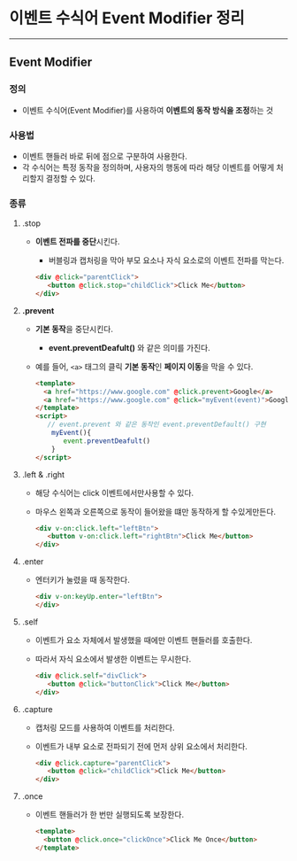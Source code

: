 # 이벤트 수식어 Event Modifier 정리 

---

## Event Modifier

### 정의

- 이벤트 수식어(Event Modifier)를 사용하여 **이벤트의 동작 방식을 조정**하는 것 

### 사용법

- 이벤트 핸들러 바로 뒤에 점으로 구분하여 사용한다. 
- 각 수식어는 특정 동작을 정의하며, 사용자의 행동에 따라 해당 이벤트를 어떻게 처리할지 결정할 수 있다. 

### 종류

1. .stop

   - **이벤트 전파를 중단**시킨다. 

     - 버블링과 캡처링을 막아 부모 요소나 자식 요소로의 이벤트 전파를 막는다. 

     ```html
     <div @click="parentClick">
     	<button @click.stop="childClick">Click Me</button>
     </div>
     ```

2. **.prevent**

   - **기본 동작**을 중단시킨다. 

     - **event.preventDeafult()** 와 같은 의미를 가진다. 

   - 예를 들어, `<a>` 태그의 클릭 **기본 동작**인 **페이지 이동**을 막을 수 있다. 

     ```html
     <template>
       <a href="https://www.google.com" @click.prevent>Google</a>
       <a href="https://www.google.com" @click="myEvent(event)">Google</a>
     </template>
     <script>
     	// event.prevent 와 같은 동작인 event.preventDefault() 구현 
         myEvent(){
     	    event.preventDeafult()        
         }
     </script>
     ```

3. .left  &  .right 

   - 해당 수식어는 click 이벤트에서만사용할 수 있다. 

   - 마우스 왼쪽과 오른쪽으로 동작이 들어왔을 떄만 동작하게 할 수있게만든다. 

     ```html
     <div v-on:click.left="leftBtn">
     	<button v-on:click.left="rightBtn">Click Me</button>
     </div>
     ```

4. .enter  

   - 엔터키가 눌렸을 때 동작한다. 

     ```html
     <div v-on:keyUp.enter="leftBtn">
     </div>
     ```

5. .self

   - 이벤트가 요소 자체에서 발생했을 때에만 이벤트 핸들러를 호출한다. 

   - 따라서 자식 요소에서 발생한 이벤트는 무시한다. 

     ```html
     <div @click.self="divClick">
     	<button @click="buttonClick">Click Me</button>
     </div>
     ```

6. .capture

   - 캡처링 모드를 사용하여 이벤트를 처리한다. 

   - 이벤트가 내부 요소로 전파되기 전에 먼저 상위 요소에서 처리한다. 

     ```html
     <div @click.capture="parentClick">
     	<button @click="childClick">Click Me</button>
     </div>
     ```

7. .once

   - 이벤트 핸들러가 한 번만 실행되도록 보장한다. 

     ```html
     <template>
       <button @click.once="clickOnce">Click Me Once</button>
     </template>
     ```

